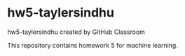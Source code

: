 # hw5-taylersindhu
hw5-taylersindhu created by GitHub Classroom

This repository contains homework 5 for machine learning.
